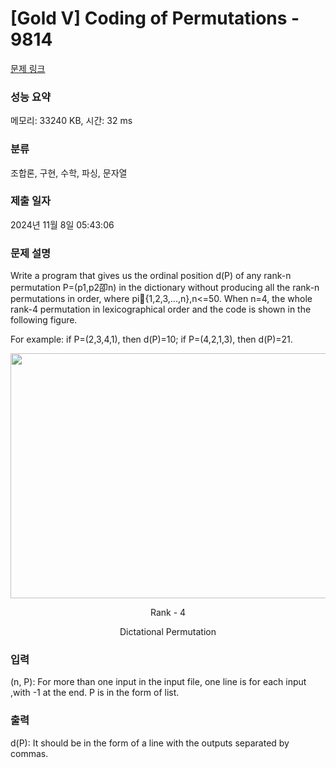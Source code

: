 # [Gold V] Coding of Permutations - 9814 

[문제 링크](https://www.acmicpc.net/problem/9814) 

### 성능 요약

메모리: 33240 KB, 시간: 32 ms

### 분류

조합론, 구현, 수학, 파싱, 문자열

### 제출 일자

2024년 11월 8일 05:43:06

### 문제 설명

<p>Write a program that gives us the ordinal position d(P) of any rank-n permutation P=(p1,p2卲n) in the dictionary without producing all the rank-n permutations in order, where pi{1,2,3,...,n},n<=50. When n=4, the whole rank-4 permutation in lexicographical order and the code is shown in the following figure. </p>

<p>For example: if P=(2,3,4,1), then d(P)=10; if P=(4,2,1,3), then d(P)=21. </p>

<p style="text-align: center;"><img alt="" src="https://onlinejudgeimages.s3-ap-northeast-1.amazonaws.com/problem/9814/1.png" style="height:392px; width:545px"></p>

<p style="text-align: center;">Rank - 4</p>

<p style="text-align: center;">Dictational Permutation</p>

### 입력 

 <p>(n, P): For more than one input in the input file, one line is for each input ,with -1 at the end. P is in the form of list.</p>

### 출력 

 <p>d(P): It should be in the form of a line with the outputs separated by commas.</p>

